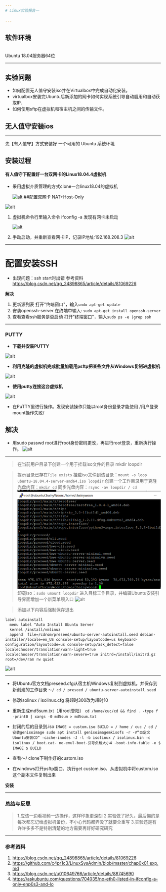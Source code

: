 ```yaml
---
# Linux实验报告一

---
```


##  软件环境 
<br>
Ubuntu 18.04服务器64位

----

##  实验问题

* 如何配置无人值守安装iso并在Virtualbox中完成自动化安装。
* virtualbox安装完Ubuntu后新添加的网卡如何实现系统引导自动启用和自动获取IP.
*  如何使用sftp在虚拟机和宿主机之间的传输文件。
  
##  无人值守安装ios

----

先【有人值守】方式安装好 一个可用的 Ubuntu 系统环境

##  安装过程
####     有人值守下配置好一台双网卡的Linux18.04.4虚拟机

* 采用虚拟介质管理的方式clone一台linux18.04的虚拟机 
  
  ![alt](/img/捕获.png)
##配置双网卡 NAT+Host-Only

![alt](/img/双网卡.png)

1. 虚拟机命令行里输入命令 ifconfig -a
   发现有网卡未启动


   ![alt](/img/捕获7.png)


2. 手动启动，并重新查看网卡IP，记录IP地址:192.168.208.3
   ![alt](/img/捕获8.png)

----


# 配置安装SSH
* 出现问题：ssh start时出错
参考资料<https://blog.csdn.net/qq_24898865/article/details/81069226>

**解决**
1. 更新源列表
打开"终端窗口"，输入`undo apt-get update `
2. 安装openssh-server
在终端中输入: `sudo apt-get install openssh-server`
3. 查看查看ssh服务是否启动
打开"终端窗口"，输入`sudo ps -e |grep ssh`

----

###   PUTTY

 *  **下载并安装PUTTY**

  ![alt](/img/捕获5.png)

* **利用克隆的虚拟机完成批量加载用psftp把某些文件从Windows复制进虚拟机**


![alt](/img/PPFTP.png)
  


* **使用putty连接这台虚拟机**
  
![alt](/img/2.png)
* 在PuTTY里进行操作。发现安装操作只能以root身份登录才能使用
/用户登录mount操作失败/

## 解决
* 用sudo passwd root进行root身份密码更改，再进行root登录，重新执行操作。 
  ![alt](/img/更改身份.png)    

---

>在当前用户目录下创建一个用于挂载iso文件的目录
mkdir loopdir

>提示目录已存在`File exists`
>挂载iso文件到该目录：`mount -o loop ubuntu-18.04.4-server-amd64.iso loopdir`
>创建一个工作目录用于克隆光盘内容：`mkdir cd`
>同步光盘内容：`rsync -av loopdir / cd`
![alt](./img/3.png)
>卸载iso：`sudo umount loopdir`
>进入目标工作目录，并编辑Ubuntu安装引导界面增加一个新菜单项入口
![alt](/img/last.png)


>添加以下内容后强制保存退出
``` 
label autoinstall
  menu label ^Auto Install Ubuntu Server
  kernel /install/vmlinuz
  append  file=/cdrom/preseed/ubuntu-server-autoinstall.seed debian-installer/locale=en_US console-setup/layoutcode=us keyboard-configuration/layoutcode=us console-setup/ask_detect=false localechooser/translation/warn-light=true localechooser/translation/warn-severe=true initrd=/install/initrd.gz root=/dev/ram rw quiet
  ```
  ![alt](/img/1.png)

  ----
  
  * 将Ubuntu官方文档preseed.cfg从宿主机Windows复制到虚拟机，并保存到新创建的工作目录
  `〜/ cd / preseed / ubuntu-server-autoinstall.seed`

* 修改isolinux / isolinux.cfg
   将超时300改为超时10


* 重新生成md5sum.txt（用root登陆）
`cd /home/cuc/cd && find . -type f -print0 | xargs -0 md5sum > md5sum.txt`

* 封闭的后的目录到.iso
`IMAGE = custom.iso BUILD = / home / cuc / cd /安装genisoimage sudo apt install genisoimagemkisofs -r -V“自定义Ubuntu安装CD” -cache-inodes -J -l -b isolinux / isolinux.bin -c isolinux / boot.cat- no-emul-boot-引导负载大小4 -boot-info-table -o $ IMAGE $ BUILD`

* 查看〜/ clone下制作好的custom.iso

* 在windows打开psftp窗口，执行get custom.iso，从虚拟机中将custom.iso这个副本文件复制出来

**安装**

-----
### 总结与反思
>1.应该一边看视频一边操作，这样印象更深刻
2.实验做了好久，最后悔的是每次都忘记给虚拟机备份，不小心代码都弄没了就要全重写
3.实验还是有许许多多不是特别清楚的地方需要再好好研究研究

---

### 参考资料
1. <https://blog.csdn.net/qq_24898865/article/details/81069226>
2. <https://github.com/c4pr1c3/LinuxSysAdmin/blob/master/chap0x01.exp.md>
3. <https://blog.csdn.net/u010649766/article/details/88745690>
4. <https://askubuntu.com/questions/704035/no-eth0-listed-in-ifconfig-a-only-enp0s3-and-lo>
